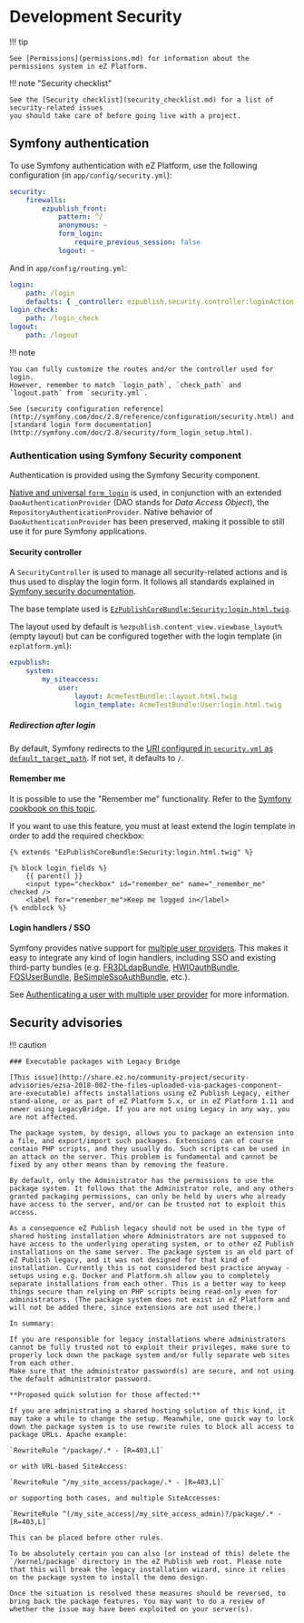 # Development Security

!!! tip

    See [Permissions](permissions.md) for information about the permissions system in eZ Platform.

!!! note "Security checklist"

    See the [Security checklist](security_checklist.md) for a list of security-related issues
    you should take care of before going live with a project.

## Symfony authentication

To use Symfony authentication with eZ Platform, use the following configuration (in `app/config/security.yml`):

``` yaml
security:
    firewalls:
        ezpublish_front:
            pattern: ^/
            anonymous: ~
            form_login:
                require_previous_session: false
            logout: ~
```

And in `app/config/routing.yml`:

``` yaml
login:
    path: /login
    defaults: { _controller: ezpublish.security.controller:loginAction }
login_check:
    path: /login_check
logout:
    path: /logout
```

!!! note

    You can fully customize the routes and/or the controller used for login.
    However, remember to match `login_path`, `check_path` and `logout.path` from `security.yml`.

    See [security configuration reference](http://symfony.com/doc/2.8/reference/configuration/security.html) and [standard login form documentation](http://symfony.com/doc/2.8/security/form_login_setup.html).

### Authentication using Symfony Security component

Authentication is provided using the Symfony Security component.

[Native and universal `form_login`](http://symfony.com/doc/2.8/security/form_login_setup.html) is used, in conjunction with an extended `DaoAuthenticationProvider` (DAO stands for *Data Access Object*), the `RepositoryAuthenticationProvider`. Native behavior of `DaoAuthenticationProvider` has been preserved, making it possible to still use it for pure Symfony applications.

#### Security controller

A `SecurityController` is used to manage all security-related actions and is thus used to display the login form. It follows all standards explained in [Symfony security documentation](http://symfony.com/doc/2.8/security/form_login_setup.html).

The base template used is [`EzPublishCoreBundle:Security:login.html.twig`](https://github.com/ezsystems/ezpublish-kernel/blob/v6.13.6/eZ/Bundle/EzPublishCoreBundle/Resources/views/Security/login.html.twig).

The layout used by default is `%ezpublish.content_view.viewbase_layout%` (empty layout) but can be configured together with the login template (in `ezplatform.yml`):

``` yaml
ezpublish:
    system:
        my_siteaccess:
            user:
                layout: AcmeTestBundle::layout.html.twig
                login_template: AcmeTestBundle:User:login.html.twig
```

##### Redirection after login

By default, Symfony redirects to the [URI configured in `security.yml` as `default_target_path`](http://symfony.com/doc/2.8/reference/configuration/security.html). If not set, it defaults to `/`.

#### Remember me

It is possible to use the "Remember me" functionality.
Refer to the [Symfony cookbook on this topic](http://symfony.com/doc/2.8/security/remember_me.html).

If you want to use this feature, you must at least extend the login template in order to add the required checkbox:

``` html+twig
{% extends "EzPublishCoreBundle:Security:login.html.twig" %}

{% block login_fields %}
    {{ parent() }}
    <input type="checkbox" id="remember_me" name="_remember_me" checked />
    <label for="remember_me">Keep me logged in</label>
{% endblock %}
```

#### Login handlers / SSO

Symfony provides native support for [multiple user providers](http://symfony.com/doc/2.8/security.html#using-multiple-user-providers). This makes it easy to integrate any kind of login handlers, including SSO and existing third-party bundles (e.g. [FR3DLdapBundle](https://github.com/Maks3w/FR3DLdapBundle), [HWIOauthBundle](https://github.com/hwi/HWIOAuthBundle), [FOSUserBundle](https://github.com/FriendsOfSymfony/FOSUserBundle), [BeSimpleSsoAuthBundle](http://github.com/BeSimple/BeSimpleSsoAuthBundle), etc.).

See [Authenticating a user with multiple user provider](user_management.md#authenticating-user-with-multiple-user-providers) for more information.

## Security advisories

!!! caution

    ### Executable packages with Legacy Bridge

    [This issue](http://share.ez.no/community-project/security-advisories/ezsa-2018-002-the-files-uploaded-via-packages-component-are-executable) affects installations using eZ Publish Legacy, either stand-alone, or as part of eZ Platform 5.x, or in eZ Platform 1.11 and newer using LegacyBridge. If you are not using Legacy in any way, you are not affected.

    The package system, by design, allows you to package an extension into a file, and export/import such packages. Extensions can of course contain PHP scripts, and they usually do. Such scripts can be used in an attack on the server. This problem is fundamental and cannot be fixed by any other means than by removing the feature.

    By default, only the Administrator has the permissions to use the package system. It follows that the Administrator role, and any others granted packaging permissions, can only be held by users who already have access to the server, and/or can be trusted not to exploit this access.

    As a consequence eZ Publish legacy should not be used in the type of shared hosting installation where Administrators are not supposed to have access to the underlying operating system, or to other eZ Publish installations on the same server. The package system is an old part of eZ Publish legacy, and it was not designed for that kind of installation. Currently this is not considered best practice anyway - setups using e.g. Docker and Platform.sh allow you to completely separate installations from each other. This is a better way to keep things secure than relying on PHP scripts being read-only even for administrators. (The package system does not exist in eZ Platform and will not be added there, since extensions are not used there.)

    In summary:

    If you are responsible for legacy installations where administrators cannot be fully trusted not to exploit their privileges, make sure to properly lock down the package system and/or fully separate web sites from each other.
    Make sure that the administrator password(s) are secure, and not using the default administrator password.

    **Proposed quick solution for those affected:**

    If you are administrating a shared hosting solution of this kind, it may take a while to change the setup. Meanwhile, one quick way to lock down the package system is to use rewrite rules to block all access to package URLs. Apache example:

    `RewriteRule ^/package/.* - [R=403,L]`

    or with URL-based SiteAccess:

    `RewriteRule ^/my_site_access/package/.* - [R=403,L]`

    or supporting both cases, and multiple SiteAccesses:

    `RewriteRule ^(/my_site_access|/my_site_access_admin)?/package/.* - [R=403,L]`

    This can be placed before other rules.

    To be absolutely certain you can also (or instead of this) delete the `/kernel/package` directory in the eZ Publish web root. Please note that this will break the legacy installation wizard, since it relies on the package system to install the demo design.

    Once the situation is resolved these measures should be reversed, to bring back the package features. You may want to do a review of whether the issue may have been exploited on your server(s).
